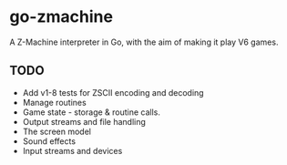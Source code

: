 # go-zmachine

A Z-Machine interpreter in Go, with the aim of making it play V6 games.


## TODO

* Add v1-8 tests for ZSCII encoding and decoding
* Manage routines
* Game state - storage & routine calls.
* Output streams and file handling
* The screen model
* Sound effects
* Input streams and devices
